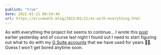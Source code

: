 ```yaml
---
publish: "true"
date: 2022-01-21 08:54:46
url: https://ericmwalk.blog/2022/01/21/as-with-everything.html
---
```

As with everything the project list seems to continue... I wrote this [post](https://ericmwalk.blog/2022/01/21/down-the-rabbit.html) earlier yesterday and of course last night I found out I need to start figuring out what to do with my [G Suite accounts](https://blog.gregmoore.me/2022/01/20/google-is-killing.html) that we have used for years 🤦‍♂️. Guess I won't get bored anytime soon.